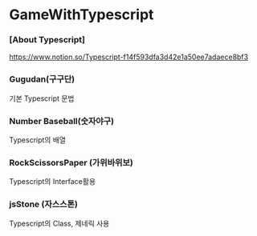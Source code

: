 # GameWithTypescript

### [About Typescript]

https://www.notion.so/Typescript-f14f593dfa3d42e1a50ee7adaece8bf3

### Gugudan(구구단)
기본 Typescript 문법

### Number Baseball(숫자야구)
Typescript의 배열

### RockScissorsPaper (가위바위보)
Typescript의 Interface활용

### jsStone (자스스톤)
Typescript의 Class, 제네릭 사용